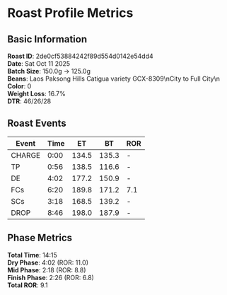 # Roast Profile Metrics

## Basic Information
**Roast ID**: 2de0cf53884242f89d554d0142e54dd4  
**Date**: Sat Oct 11 2025  
**Batch Size**: 150.0g → 125.0g  
**Beans**: Laos Paksong Hills Catigua variety GCX-8309\nCity to Full City\n  
**Color**: 0  
**Weight Loss**: 16.7%  
**DTR**: 46/26/28  

## Roast Events

| Event | Time | ET | BT | ROR |
|-------|------|----|----|-----|
| CHARGE | 0:00 | 134.5 | 135.3 | - |
| TP | 0:56 | 138.5 | 116.6 | - |
| DE | 4:02 | 177.2 | 150.9 | - |
| FCs | 6:20 | 189.8 | 171.2 | 7.1 |
| SCs | 3:18 | 168.5 | 139.2 | - |
| DROP | 8:46 | 198.0 | 187.9 | - |

## Phase Metrics
**Total Time**: 14:15  
**Dry Phase**: 4:02 (ROR: 11.0)  
**Mid Phase**: 2:18 (ROR: 8.8)  
**Finish Phase**: 2:26 (ROR: 6.8)  
**Total ROR**: 9.1  
